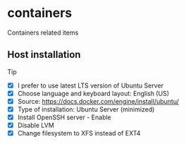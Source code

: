 # containers
Containers related items

## Host installation

> [!TIP]
> - [x] I prefer to use latest LTS version of Ubuntu Server
> - [x] Choose language and keyboard layout: English (US)
> - [x] Source: https://docs.docker.com/engine/install/ubuntu/
> - [x] Type of installation: Ubuntu Server (minimized)
> - [x] Install OpenSSH server - Enable
> - [x] Disable LVM
> - [x] Change filesystem to XFS instead of EXT4